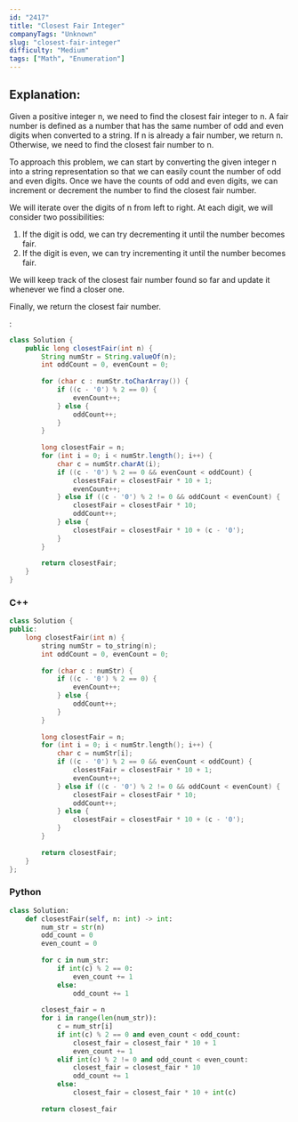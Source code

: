 ```yaml
---
id: "2417"
title: "Closest Fair Integer"
companyTags: "Unknown"
slug: "closest-fair-integer"
difficulty: "Medium"
tags: ["Math", "Enumeration"]
---
```


## Explanation:

Given a positive integer n, we need to find the closest fair integer to n. A fair number is defined as a number that has the same number of odd and even digits when converted to a string. If n is already a fair number, we return n. Otherwise, we need to find the closest fair number to n.

To approach this problem, we can start by converting the given integer n into a string representation so that we can easily count the number of odd and even digits. Once we have the counts of odd and even digits, we can increment or decrement the number to find the closest fair number.

We will iterate over the digits of n from left to right. At each digit, we will consider two possibilities:
1. If the digit is odd, we can try decrementing it until the number becomes fair.
2. If the digit is even, we can try incrementing it until the number becomes fair.

We will keep track of the closest fair number found so far and update it whenever we find a closer one.

Finally, we return the closest fair number.

:

```java
class Solution {
    public long closestFair(int n) {
        String numStr = String.valueOf(n);
        int oddCount = 0, evenCount = 0;
        
        for (char c : numStr.toCharArray()) {
            if ((c - '0') % 2 == 0) {
                evenCount++;
            } else {
                oddCount++;
            }
        }
        
        long closestFair = n;
        for (int i = 0; i < numStr.length(); i++) {
            char c = numStr.charAt(i);
            if ((c - '0') % 2 == 0 && evenCount < oddCount) {
                closestFair = closestFair * 10 + 1;
                evenCount++;
            } else if ((c - '0') % 2 != 0 && oddCount < evenCount) {
                closestFair = closestFair * 10;
                oddCount++;
            } else {
                closestFair = closestFair * 10 + (c - '0');
            }
        }
        
        return closestFair;
    }
}
```

### C++
```cpp
class Solution {
public:
    long closestFair(int n) {
        string numStr = to_string(n);
        int oddCount = 0, evenCount = 0;
        
        for (char c : numStr) {
            if ((c - '0') % 2 == 0) {
                evenCount++;
            } else {
                oddCount++;
            }
        }
        
        long closestFair = n;
        for (int i = 0; i < numStr.length(); i++) {
            char c = numStr[i];
            if ((c - '0') % 2 == 0 && evenCount < oddCount) {
                closestFair = closestFair * 10 + 1;
                evenCount++;
            } else if ((c - '0') % 2 != 0 && oddCount < evenCount) {
                closestFair = closestFair * 10;
                oddCount++;
            } else {
                closestFair = closestFair * 10 + (c - '0');
            }
        }
        
        return closestFair;
    }
};
```

### Python
```python
class Solution:
    def closestFair(self, n: int) -> int:
        num_str = str(n)
        odd_count = 0
        even_count = 0
        
        for c in num_str:
            if int(c) % 2 == 0:
                even_count += 1
            else:
                odd_count += 1
        
        closest_fair = n
        for i in range(len(num_str)):
            c = num_str[i]
            if int(c) % 2 == 0 and even_count < odd_count:
                closest_fair = closest_fair * 10 + 1
                even_count += 1
            elif int(c) % 2 != 0 and odd_count < even_count:
                closest_fair = closest_fair * 10
                odd_count += 1
            else:
                closest_fair = closest_fair * 10 + int(c)
        
        return closest_fair
```